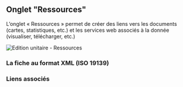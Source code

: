 ## Onglet "Ressources"

L’onglet « Ressources » permet de créer des liens vers les documents (cartes, statistiques, etc.) et les services web associés à la donnée (visualiser, télécharger, etc.)


![Edition unitaire - Ressources](/fr/images/inv_edit_one_linkedResources.png "L'édition unitaire - onglet Ressources")

### La fiche au format XML (ISO 19139)


### Liens associés


